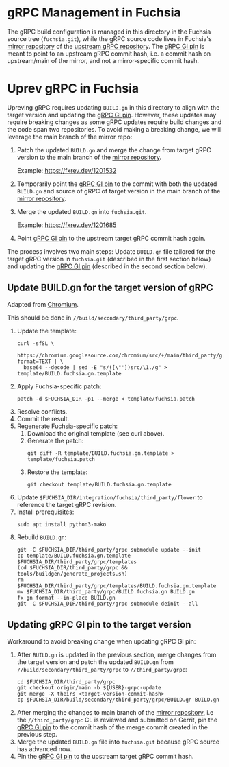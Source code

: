 # gRPC Management in Fuchsia
The gRPC build configuration is managed in this directory in the Fuchsia source tree (`fuchsia.git`), while the gRPC source code lives in Fuchsia's [mirror repository] of the [upstream gRPC repository]. The [gRPC GI pin] is meant to point to an upstream gRPC commit hash, i.e. a commit hash on upstream/main of the mirror, and not a mirror-specific commit hash.

# Uprev gRPC in Fuchsia
Upreving gRPC requires updating `BUILD.gn` in this directory to align with the target version and updating the [gRPC GI pin]. However, these updates may require breaking changes as some gRPC updates require build changes and the code span two repositories. To avoid making a breaking change, we will leverage the main branch of the mirror repo:
1. Patch the updated `BUILD.gn` and merge the change from target gRPC version to the main branch of the [mirror repository].

   Example:  https://fxrev.dev/1201532
2. Temporarily point the [gRPC GI pin] to the commit with both the updated `BUILD.gn` and source of gRPC of target version in the main branch of the [mirror repository].
3. Merge the updated `BUILD.gn` into `fuchsia.git`.

   Example: https://fxrev.dev/1201685
4. Point [gRPC GI pin] to the upstream target gRPC commit hash again.

The process involves two main steps: Update `BUILD.gn` file tailored for the target gRPC version in `fuchsia.git` (described in the first section below) and updating the [gRPC GI pin] (described in the second section below).

## Update BUILD.gn for the target version of gRPC
Adapted from [Chromium].

This should be done in `//build/secondary/third_party/grpc`.
1. Update the template:
   ```
   curl -sfSL \
     https://chromium.googlesource.com/chromium/src/+/main/third_party/grpc/template/BUILD.chromium.gn.template?format=TEXT | \
     base64 --decode | sed -E "s/([\"'])src/\1./g" > template/BUILD.fuchsia.gn.template
   ```
1. Apply Fuchsia-specific patch:
   ```
   patch -d $FUCHSIA_DIR -p1 --merge < template/fuchsia.patch
   ```
1. Resolve conflicts.
1. Commit the result.
1. Regenerate Fuchsia-specific patch:
   1. Download the original template (see curl above).
   1. Generate the patch:
      ```
      git diff -R template/BUILD.fuchsia.gn.template > template/fuchsia.patch
      ```
   1. Restore the template:
      ```
      git checkout template/BUILD.fuchsia.gn.template
      ```
1. Update `$FUCHSIA_DIR/integration/fuchsia/third_party/flower` to reference the target gRPC revision.
1. Install prerequisites:
   ```
   sudo apt install python3-mako
   ```
1. Rebuild `BUILD.gn`:
   ```
   git -C $FUCHSIA_DIR/third_party/grpc submodule update --init
   cp template/BUILD.fuchsia.gn.template $FUCHSIA_DIR/third_party/grpc/templates
   (cd $FUCHSIA_DIR/third_party/grpc && tools/buildgen/generate_projects.sh)
   rm $FUCHSIA_DIR/third_party/grpc/templates/BUILD.fuchsia.gn.template
   mv $FUCHSIA_DIR/third_party/grpc/BUILD.fuchsia.gn BUILD.gn
   fx gn format --in-place BUILD.gn
   git -C $FUCHSIA_DIR/third_party/grpc submodule deinit --all
   ```

## Updating gRPC GI pin to the target version
Workaround to avoid breaking change when updating gRPC GI pin:
1. After `BUILD.gn` is updated in the previous section, merge changes from the target version and patch the updated `BUILD.gn` from `//build/secondary/third_party/grpc` to `//third_party/grpc`:
    ```
    cd $FUCHSIA_DIR/third_party/grpc
    git checkout origin/main -b ${USER}-grpc-update
    git merge -X theirs <target-version-commit-hash>
    cp $FUCHSIA_DIR/build/secondary/third_party/grpc/BUILD.gn BUILD.gn
    ```
1. After merging the changes to main branch of the [mirror repository], i.e the `//third_party/grpc` CL is reviewed and submitted on Gerrit, pin the [gRPC GI pin] to the commit hash of the merge commit created in the previous step.
1. Merge the updated `BUILD.gn` file into `fuchsia.git` because gRPC source has advanced now.
1. Pin the [gRPC GI pin] to the upstream target gRPC commit hash.

[Chromium]: https://source.chromium.org/chromium/chromium/src/+/main:third_party/grpc/README.chromium
[mirror repository]: https://fuchsia.googlesource.com/third_party/grpc/
[gRPC GI pin]:  https://turquoise-internal.googlesource.com/integration/+/aec8c717eb937f469893e01f3a63537bbae21088/fuchsia/third_party/flower#278
[upstream gRPC repository]: https://github.com/grpc/grpc
